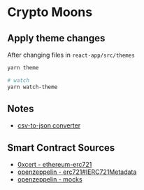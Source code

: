 # Crypto Moons

## Apply theme changes

After changing files in `react-app/src/themes`

```bash
yarn theme

# watch
yarn watch-theme
```

## Notes

* [csv-to-json converter](https://www.convertcsv.com/csv-to-json.htm)

## Smart Contract Sources

* [0xcert - ethereum-erc721](https://github.com/0xcert/ethereum-erc721)
* [openzeppelin - erc721#IERC721Metadata](https://docs.openzeppelin.com/contracts/3.x/api/token/erc721#IERC721Metadata)
* [openzeppelin - mocks](https://github.com/OpenZeppelin/openzeppelin-contracts/tree/v3.4.0/contracts/mocks)
